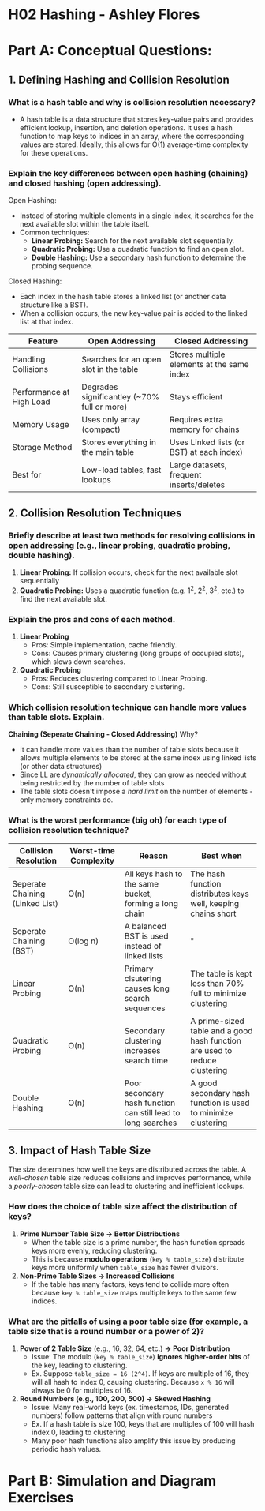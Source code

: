 # H02 Hashing - Ashley Flores
# Part A: Conceptual Questions:
## 1. Defining Hashing and Collision Resolution
### What is a hash table and why is collision resolution necessary?
  * A hash table is a data structure that stores key-value pairs and provides efficient lookup, insertion, and deletion operations. It uses a hash function to map keys to indices in an array, where the corresponding values are stored. Ideally, this allows for O(1) average-time complexity for these operations.
### Explain the key differences between open hashing (chaining) and closed hashing (open addressing).
Open Hashing:
  * Instead of storing multiple elements in a single index, it searches for the next available slot within the table itself.
  * Common techniques:
    * **Linear Probing:** Search for the next available slot sequentially.
    * **Quadratic Probing:** Use a quadratic function to find an open slot.
    * **Double Hashing:** Use a secondary hash function to determine the probing sequence.
      
 Closed Hashing:
  * Each index in the hash table stores a linked list (or another data structure like a BST).
  * When a collision occurs, the new key-value pair is added to the linked list at that index.

|Feature|Open Addressing|Closed Addressing|
|----|------|------|
|Handling Collisions|Searches for an open slot in the table|Stores multiple elements at the same index|
|Performance at High Load|Degrades significantley (~70% full or more)|Stays efficient|
|Memory Usage|Uses only array (compact)|Requires extra memory for chains|
|Storage Method|Stores everything in the main table|Uses Linked lists (or BST) at each index)|
|Best for|Low-load tables, fast lookups|Large datasets, frequent inserts/deletes|

## 2. Collision Resolution Techniques
### Briefly describe at least two methods for resolving collisions in open addressing (e.g., linear probing, quadratic probing, double hashing).
1. **Linear Probing:** If collision occurs, check for the next available slot sequentially
2. **Quadratic Probing:** Uses a quadratic function (e.g. 1<sup>2</sup>, 2<sup>2</sup>, 3<sup>2</sup>, etc.) to find the next available slot.

### Explain the pros and cons of each method.
1. **Linear Probing**
   * Pros: Simple implementation, cache friendly.
   * Cons: Causes primary clustering (long groups of occupied slots), which slows down searches.
2. **Quadratic Probing**
   * Pros: Reduces clustering compared to Linear Probing.
   * Cons: Still susceptible to secondary clustering.

### Which collision resolution technique can handle more values than table slots. Explain.
**Chaining (Seperate Chaining - Closed Addressing)** Why?
 * It can handle more values than the number of table slots because it allows multiple elements to be stored at the same index using linked lists (or other data structures)
 * Since LL are *dynamically allocated*, they can grow as needed without being restricted by the number of table slots
 * The table slots doesn't impose a *hard limit* on the number of elements - only memory constraints do.

### What is the worst performance (big oh) for each type of collision resolution technique?
|Collision Resolution|Worst-time Complexity|Reason|Best when|
|---|---|---|---|
|Seperate Chaining (Linked List)|O(n)|All keys hash to the same bucket, forming a long chain|The hash function distributes keys well, keeping chains short|
|Seperate Chaining (BST)|O(log n)|A balanced BST is used instead of linked lists|"|
|Linear Probing|O(n)|Primary clsutering causes long search sequences|The table is kept less than 70% full to minimize clustering|
|Quadratic Probing|O(n)|Secondary clustering increases search time|A prime-sized table and a good hash function are used to reduce clustering|
|Double Hashing|O(n)|Poor secondary hash function can still lead to long searches|A good secondary hash function is used to minimize clustering|

## 3. Impact of Hash Table Size
The size determines how well the keys are distributed across the table. A *well-chosen* table size reduces collsions and improves performance, while a *poorly-chosen* table size can lead to clustering and inefficient lookups.
### How does the choice of table size affect the distribution of keys?
1. **Prime Number Table Size -> Better Distributions**
   * When the table size is a prime number, the hash function spreads keys more evenly, reducing clustering.
   * This is because **modulo operations** (`key % table_size`) distribute keys more uniformly when `table_size` has fewer divisors.
2. **Non-Prime Table Sizes -> Increased Collisions**
   * If the table has many factors, keys tend to collide more often because `key % table_size` maps multiple keys to the same few indices.

### What are the pitfalls of using a poor table size (for example, a table size that is a round number or a power of 2)?
1. **Power of 2 Table Size** (e.g., 16, 32, 64, etc.) **-> Poor Distribution**
   * Issue: The modulo (`key % table_size`) **ignores higher-order bits** of the key, leading to clustering.
   * Ex. Suppose `table_size = 16 (2^4)`. If keys are multiple of 16, they will all hash to index 0, causing clustering. Because `x % 16` will always be 0 for multiples of 16.
2. **Round Numbers (e.g., 100, 200, 500) -> Skewed Hashing**
   * Issue: Many real-world keys (ex. timestamps, IDs, generated numbers) follow patterns that align with round numbers
   * Ex. If a hash table is size 100, keys that are multiples of 100 will hash index 0, leading to clustering
   * Many poor hash functions also amplify this issue by producing periodic hash values.
  
# Part B: Simulation and Diagram Exercises
